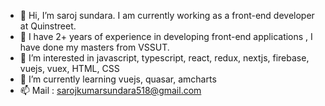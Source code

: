- 👋 Hi, I’m saroj sundara. I am currently working as a front-end developer at Quinstreet. 
- 👋 I have 2+ years of experience in developing front-end applications , I have done my masters from VSSUT.
- 👀 I’m interested in javascript, typescript, react, redux, nextjs, firebase, vuejs, vuex, HTML, CSS
- 🌱 I’m currently learning vuejs, quasar, amcharts
- 📫 Mail : sarojkumarsundara518@gmail.com
